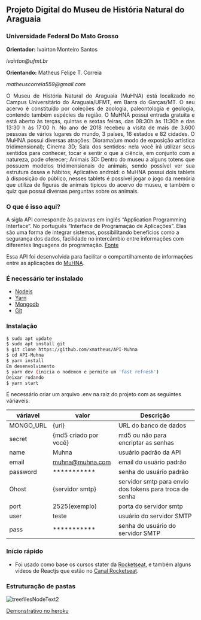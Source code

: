 ## Projeto Digital do Museu de História Natural do Araguaia
### Universidade Federal Do Mato Grosso

<p> <b>Orientador:</b> Ivairton Monteiro Santos </p>

<p><i>ivairton@ufmt.br</i></p>

<p> <b>Orientando:</b> Matheus Felipe T. Correia </p>

<p><i>matheuscorreia559@gmail.com</i></p>

<p style='text-align: justify;'> O Museu de História Natural do Araguaia (MuHNA) está localizado no Campus Universitário do Araguaia/UFMT, em Barra do Garças/MT. O seu acervo é constituído por coleções de zoologia, paleontologia e geologia, contendo também espécies da região. O MuHNA possui entrada gratuita e está aberto às terças, quintas e sextas feiras, das 08:30h às 11:30h e das 13:30 h às 17:00 h. No ano de 2018 recebeu a visita de mais de 3.600 pessoas de vários lugares do mundo, 3 países, 16 estados e 82 cidades.
O MuHNA possui diversas atrações: Diorama(um modo de exposição artística tridimensional); Cinema 3D; Sala dos sentidos: nela você irá utilizar seus sentidos para conhecer, tocar e sentir o que a ciência, em conjunto com a natureza, pode oferecer; 
Animais 3D: Dentro do museu a alguns totens que possuem modelos tridimensionais de animais, sendo possível ver sua estrutura óssea e hábitos; Aplicativo android: o MuHNA possui dois tablets à disposição do público, nesses tablets é possível jogar o jogo da memória que utiliza de figuras de animais típicos do acervo do museu, e também o quiz que possui diversas perguntas sobre os animais.</p>


### O que é isso aqui?

A sigla API corresponde às palavras em inglês “Application Programming Interface“. No português “Interface de Programação de Aplicações”. Elas são uma forma de integrar sistemas, possibilitando benefícios como a segurança dos dados, facilidade no intercâmbio entre informações com diferentes linguagens de programação.
[Fonte](https://vertigo.com.br/o-que-e-api-entenda-de-uma-maneira-simples/)

Essa API foi desenvolvida para facilitar o compartilhamento de informações entre as aplicações do [MuHNA](http://araguaia2.ufmt.br/muhna/).


### É necessário ter instalado

* [Nodejs](https://nodejs.org/pt-br/download/package-manager/)
* [Yarn](https://yarnpkg.com/pt-BR/docs/install#debian-stable)
* [Mongodb](https://docs.mongodb.com/manual/installation/)
* [Git](https://git-scm.com/book/en/v2/Getting-Started-Installing-Git)



### Instalação


```sh
$ sudo apt update
$ sudo apt install git
$ git clone https://github.com/xmatheus/API-Muhna
$ cd API-Muhna
$ yarn install
Em desenvolvimento
$ yarn dev (inicia o nodemon e permite um 'fast refresh')
Deixar rodando
$ yarn start

```

É necessário criar um arquivo .env na raiz do projeto com as seguintes váriaveis:

| váriavel | valor | Descrição |
| ------ | ------ | ----------|
| MONGO_URL | {url} | URL do banco de dados |
| secret | {md5 criado por você} | md5 ou não para encriptar as senhas |
| name | Muhna | usuário padrão da API |
| email | muhna@muhna.com | email do usuário padrão |
| password | *********** | senha do usuário padrão |
| Ohost | {servidor smtp} | servidor smtp para envio dos tokens para troca de senha |
| port | 2525(exemplo)  | porta do servidor smtp |
| user | teste | usuário do servidor SMTP |
| pass | *********** | senha do usuário do servidor SMTP |


### Início rápido

 - Foi usado como base os cursos stater da [Rocketseat](https://rocketseat.com.br/), e também alguns vídeos de Reactjs que estão no [Canal Rocketseat](https://www.youtube.com/channel/UCSfwM5u0Kce6Cce8_S72olg).
 
 ### Estruturação de pastas



![treefilesNodeText2](https://user-images.githubusercontent.com/34286800/68332965-0ff14100-00ae-11ea-8c09-c6b20ddaf243.png)


[Demonstrativo no heroku](http://muhna-api.herokuapp.com/)




    




